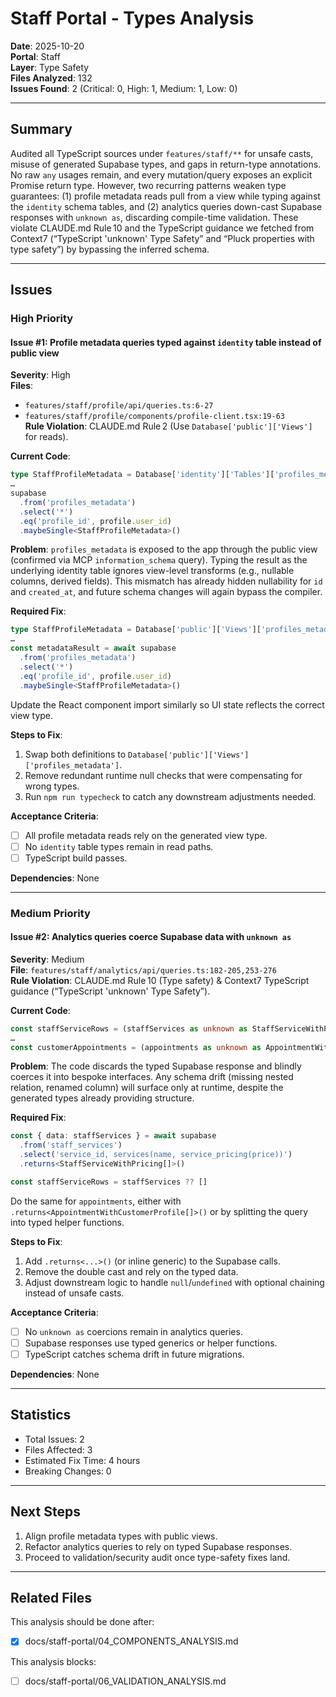 # Staff Portal - Types Analysis

**Date**: 2025-10-20  
**Portal**: Staff  
**Layer**: Type Safety  
**Files Analyzed**: 132  
**Issues Found**: 2 (Critical: 0, High: 1, Medium: 1, Low: 0)

---

## Summary

Audited all TypeScript sources under `features/staff/**` for unsafe casts, misuse of generated Supabase types, and gaps in return-type annotations. No raw `any` usages remain, and every mutation/query exposes an explicit Promise return type. However, two recurring patterns weaken type guarantees: (1) profile metadata reads pull from a view while typing against the `identity` schema tables, and (2) analytics queries down-cast Supabase responses with `unknown as`, discarding compile-time validation. These violate CLAUDE.md Rule 10 and the TypeScript guidance we fetched from Context7 (“TypeScript 'unknown' Type Safety” and “Pluck properties with type safety”) by bypassing the inferred schema.

---

## Issues

### High Priority

#### Issue #1: Profile metadata queries typed against `identity` table instead of public view
**Severity**: High  
**Files**:  
- `features/staff/profile/api/queries.ts:6-27`  
- `features/staff/profile/components/profile-client.tsx:19-63`  
**Rule Violation**: CLAUDE.md Rule 2 (Use `Database['public']['Views']` for reads).

**Current Code**:
```ts
type StaffProfileMetadata = Database['identity']['Tables']['profiles_metadata']['Row']
…
supabase
  .from('profiles_metadata')
  .select('*')
  .eq('profile_id', profile.user_id)
  .maybeSingle<StaffProfileMetadata>()
```

**Problem**:
`profiles_metadata` is exposed to the app through the public view (confirmed via MCP `information_schema` query). Typing the result as the underlying identity table ignores view-level transforms (e.g., nullable columns, derived fields). This mismatch has already hidden nullability for `id` and `created_at`, and future schema changes will again bypass the compiler.

**Required Fix**:
```ts
type StaffProfileMetadata = Database['public']['Views']['profiles_metadata']['Row']
…
const metadataResult = await supabase
  .from('profiles_metadata')
  .select('*')
  .eq('profile_id', profile.user_id)
  .maybeSingle<StaffProfileMetadata>()
```
Update the React component import similarly so UI state reflects the correct view type.

**Steps to Fix**:
1. Swap both definitions to `Database['public']['Views']['profiles_metadata']`.  
2. Remove redundant runtime null checks that were compensating for wrong types.  
3. Run `npm run typecheck` to catch any downstream adjustments needed.

**Acceptance Criteria**:
- [ ] All profile metadata reads rely on the generated view type.  
- [ ] No `identity` table types remain in read paths.  
- [ ] TypeScript build passes.

**Dependencies**: None

---

### Medium Priority

#### Issue #2: Analytics queries coerce Supabase data with `unknown as`
**Severity**: Medium  
**File**: `features/staff/analytics/api/queries.ts:182-205,253-276`  
**Rule Violation**: CLAUDE.md Rule 10 (Type safety) & Context7 TypeScript guidance (“TypeScript 'unknown' Type Safety”).

**Current Code**:
```ts
const staffServiceRows = (staffServices as unknown as StaffServiceWithPricing[] | null) ?? []
…
const customerAppointments = (appointments as unknown as AppointmentWithCustomerProfile[] | null) ?? []
```

**Problem**:
The code discards the typed Supabase response and blindly coerces it into bespoke interfaces. Any schema drift (missing nested relation, renamed column) will surface only at runtime, despite the generated types already providing structure.

**Required Fix**:
```ts
const { data: staffServices } = await supabase
  .from('staff_services')
  .select('service_id, services(name, service_pricing(price))')
  .returns<StaffServiceWithPricing[]>()

const staffServiceRows = staffServices ?? []
```
Do the same for `appointments`, either with `.returns<AppointmentWithCustomerProfile[]>()` or by splitting the query into typed helper functions.

**Steps to Fix**:
1. Add `.returns<...>()` (or inline generic) to the Supabase calls.  
2. Remove the double cast and rely on the typed data.  
3. Adjust downstream logic to handle `null`/`undefined` with optional chaining instead of unsafe casts.

**Acceptance Criteria**:
- [ ] No `unknown as` coercions remain in analytics queries.  
- [ ] Supabase responses use typed generics or helper functions.  
- [ ] TypeScript catches schema drift in future migrations.

**Dependencies**: None

---

## Statistics

- Total Issues: 2  
- Files Affected: 3  
- Estimated Fix Time: 4 hours  
- Breaking Changes: 0

---

## Next Steps

1. Align profile metadata types with public views.  
2. Refactor analytics queries to rely on typed Supabase responses.  
3. Proceed to validation/security audit once type-safety fixes land.

---

## Related Files

This analysis should be done after:
- [x] docs/staff-portal/04_COMPONENTS_ANALYSIS.md

This analysis blocks:
- [ ] docs/staff-portal/06_VALIDATION_ANALYSIS.md

